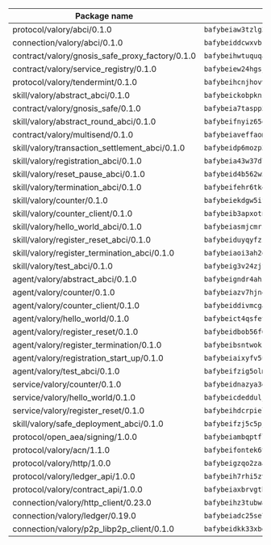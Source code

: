 | Package name                                                  | Package hash                                                  |
| ------------------------------------------------------------- | ------------------------------------------------------------- |
| protocol/valory/abci/0.1.0                                    | `bafybeiaw3tzlg3rkvnn5fcufblktmfwngmxugn4yo7pyjp76zz6aqtqcay` |
| connection/valory/abci/0.1.0                                  | `bafybeiddcwxvbsule5ore6odypykvi6m62uj4ikfplkgdokf7qnxb7ygcq` |
| contract/valory/gnosis_safe_proxy_factory/0.1.0               | `bafybeihwtuquqaimamkv26ucnyis4hc6lya34xwsx5n7hiksssnwfkekie` |
| contract/valory/service_registry/0.1.0                        | `bafybeiew24hgsjdasaqiikhulfa2rxgnh7pzpv2zzfwnsyfzbnrcj6dvjm` |
| protocol/valory/tendermint/0.1.0                              | `bafybeihcnjhovvyyfbkuw5sjyfx2lfd4soeocfqzxz54g67333m6nk5gxq` |
| skill/valory/abstract_abci/0.1.0                              | `bafybeickobpknzpdtlezxdvuuasudjvrauv6wlyiw2cwooatwntl56ibvy` |
| contract/valory/gnosis_safe/0.1.0                             | `bafybeia7taspp5boe5235fdv5ejdix7fdhyy4kwp26qx2ng2oo3k7kk7iy` |
| skill/valory/abstract_round_abci/0.1.0                        | `bafybeifnyiz65q5k7x3fwgec5w3lbdevh6y7xr3hmbuqk2tyb4sawbj5dy` |
| contract/valory/multisend/0.1.0                               | `bafybeiaveffaomsnmsc5hx62o77u7ilma6eipox7m5lrwa56737ektva3i` |
| skill/valory/transaction_settlement_abci/0.1.0                | `bafybeidp6mozp3r7iehdvl4knx4npcje4r7p3h7vfbj7ihsyol4xtewn4y` |
| skill/valory/registration_abci/0.1.0                          | `bafybeia43w37d7hi72s7kculzcrsuuq5nbrih33xqqctbk52mrhzfogomq` |
| skill/valory/reset_pause_abci/0.1.0                           | `bafybeid4b562w5ps6dtjypuhgwzdin7sfg3b652shs37bv2stadeux3wei` |
| skill/valory/termination_abci/0.1.0                           | `bafybeifehr6tk4zijqsqxxyn5tac3tpkeaonawjbj5jw56in3no2dhh2uu` |
| skill/valory/counter/0.1.0                                    | `bafybeiekdgw5ifhhrk5qogdu7vrddak2qxqljtvyhevkks5jlsqoac6o3m` |
| skill/valory/counter_client/0.1.0                             | `bafybeib3apxotnry7gt6a5q2cesdobjlcb5bjqjuzwnp4f5naozbiyxvja` |
| skill/valory/hello_world_abci/0.1.0                           | `bafybeiasmjcmrsggfkbzrgn4z43tchrcbmlkwhmm4ljgbjmtqgbep6gjvu` |
| skill/valory/register_reset_abci/0.1.0                        | `bafybeiduyqyfzzhsdbakm4hxdlmkzfokvrnwpc2wfkftujnl4fu4jjiydm` |
| skill/valory/register_termination_abci/0.1.0                  | `bafybeiaoi3ah2ojuew3w26ejfpk6zojmd3fqcg3uc46vjhdf5rsclkg6ii` |
| skill/valory/test_abci/0.1.0                                  | `bafybeig3v24zjfidqfs2mv545oebqbhgttrduo3ut5ygltvpeaxh7j2lfe` |
| agent/valory/abstract_abci/0.1.0                              | `bafybeigndr4ahzea5z37zy4raho5trdpqb3dy2uljsijp7mxrkpeqjhm4u` |
| agent/valory/counter/0.1.0                                    | `bafybeiazv7hjn4bw7bl6raopogkb5plmxrso6f5j4ry3xvyzveay367diu` |
| agent/valory/counter_client/0.1.0                             | `bafybeiddivmcgauqdsbiedeenckltzyaukmyi3e4ccxp4cssqlqyadffwe` |
| agent/valory/hello_world/0.1.0                                | `bafybeict4qsfetbgvvxwfatuebnf2kc5nkqjddlxz3ypdatqz3apgrbiui` |
| agent/valory/register_reset/0.1.0                             | `bafybeidbob56f6rt6rnry4ae37tfv3nu4oilayyqcooe67jdn2ex3t2wwa` |
| agent/valory/register_termination/0.1.0                       | `bafybeibsntwokz7b5mtdyhssdweqakossydyf5cdb6iiexnsj6lmwfd4wu` |
| agent/valory/registration_start_up/0.1.0                      | `bafybeiaixyfv5ufmpr6cpmsm6z5w43zbegw4am3u5mqecm2o2xlwycffsq` |
| agent/valory/test_abci/0.1.0                                  | `bafybeifzig5olmbighko7kmqtrixubekumg23tw63abibo4gjwanjuoxqy` |
| service/valory/counter/0.1.0                                  | `bafybeidnazya3g5fv5qe5ntj2rcbumx56pee2w6hsazywlqm576gavsjl4` |
| service/valory/hello_world/0.1.0                              | `bafybeicdeddulj7pzjao7kdwrxkojpvq3x5oikirp2wqqqg3h366my5zke` |
| service/valory/register_reset/0.1.0                           | `bafybeihdcrpielycrb5piex4hedzsuc5snc5gd7ofylttc2t45vx74u4wq` |
| skill/valory/safe_deployment_abci/0.1.0                       | `bafybeifzj5c5pjrwwpafgxosw25yrpyh6okiq5jgen7fnmbhg6gy666xke` |
| protocol/open_aea/signing/1.0.0                               | `bafybeiambqptflge33eemdhis2whik67hjplfnqwieoa6wblzlaf7vuo44` |
| protocol/valory/acn/1.1.0                                     | `bafybeifontek6tvaecatoauiule3j3id6xoktpjubvuqi3h2jkzqg7zh7a` |
| protocol/valory/http/1.0.0                                    | `bafybeigzqo2zaakcjtzzsm6dh4x73v72xg6ctk6muyp5uq5ueb7y34fbxy` |
| protocol/valory/ledger_api/1.0.0                              | `bafybeih7rhi5zvfvwakx5ifgxsz2cfipeecsh7bm3gnudjxtvhrygpcftq` |
| protocol/valory/contract_api/1.0.0                            | `bafybeiaxbrvgtbdrh4lslskuxyp4awyr4whcx3nqq5yrr6vimzsxg5dy64` |
| connection/valory/http_client/0.23.0                          | `bafybeihz3tubwado7j3wlivndzzuj3c6fdsp4ra5r3nqixn3ufawzo3wii` |
| connection/valory/ledger/0.19.0                               | `bafybeiadc25se7dgnn4mufztwpzdono4xsfs45qknzdqyi3gckn6ccuv44` |
| connection/valory/p2p_libp2p_client/0.1.0                     | `bafybeidkk33xbga54szmitk6uwsi3ef56hbbdbuasltqtiyki34hgfpnxa` |
